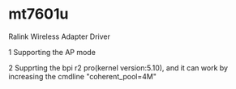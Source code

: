 mt7601u
=======

Ralink Wireless Adapter Driver

1 Supporting the AP mode

2 Supprting the bpi r2 pro(kernel version:5.10), and it can work by increasing the cmdline "coherent_pool=4M"
